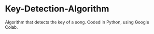 # Key-Detection-Algorithm
Algorithm that detects the key of a song. 
Coded in Python, using Google Colab. 
